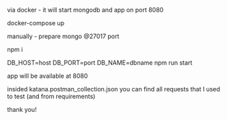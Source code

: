 via docker - it will start mongodb and app on port 8080

docker-compose up

manually - prepare mongo @27017 port

npm i

DB_HOST=host DB_PORT=port DB_NAME=dbname npm run start

app will be available at 8080

insided katana.postman_collection.json you can find all requests that I used to test (and from requirements)

thank you!
